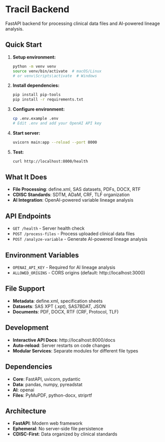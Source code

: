 # Tracil Backend

FastAPI backend for processing clinical data files and AI-powered lineage analysis.

## Quick Start

1. **Setup environment:**
   ```bash
   python -m venv venv
   source venv/bin/activate  # macOS/Linux
   # or venv\Scripts\activate  # Windows
   ```

2. **Install dependencies:**
   ```bash
   pip install pip-tools
   pip install -r requirements.txt
   ```

3. **Configure environment:**
   ```bash
   cp .env.example .env
   # Edit .env and add your OpenAI API key
   ```

4. **Start server:**
   ```bash
   uvicorn main:app --reload --port 8000
   ```

5. **Test:**
   ```bash
   curl http://localhost:8000/health
   ```

## What It Does

- **File Processing**: define.xml, SAS datasets, PDFs, DOCX, RTF
- **CDISC Standards**: SDTM, ADaM, CRF, TLF organization
- **AI Integration**: OpenAI-powered variable lineage analysis

## API Endpoints

- `GET /health` - Server health check
- `POST /process-files` - Process uploaded clinical data files
- `POST /analyze-variable` - Generate AI-powered lineage analysis

## Environment Variables

- `OPENAI_API_KEY` - Required for AI lineage analysis
- `ALLOWED_ORIGINS` - CORS origins (default: http://localhost:3000)

## File Support

- **Metadata**: define.xml, specification sheets
- **Datasets**: SAS XPT (.xpt), SAS7BDAT, JSON
- **Documents**: PDF, DOCX, RTF (CRF, Protocol, TLF)

## Development

- **Interactive API Docs**: http://localhost:8000/docs
- **Auto-reload**: Server restarts on code changes
- **Modular Services**: Separate modules for different file types

## Dependencies

- **Core**: FastAPI, uvicorn, pydantic
- **Data**: pandas, numpy, pyreadstat
- **AI**: openai
- **Files**: PyMuPDF, python-docx, striprtf

## Architecture

- **FastAPI**: Modern web framework
- **Ephemeral**: No server-side file persistence
- **CDISC-First**: Data organized by clinical standards